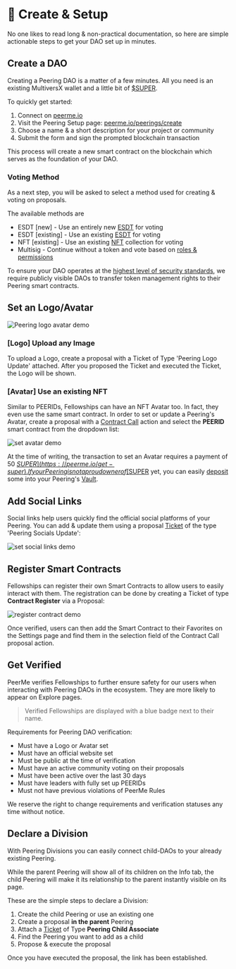 # 🌱️ Create & Setup

No one likes to read long & non-practical documentation, so here are simple actionable steps to get your DAO set up in minutes.

## Create a DAO

Creating a Peering DAO is a matter of a few minutes. All you need is an existing MultiversX wallet and a little bit of [$SUPER](https://peerme.io/tokens).

To quickly get started:

1. Connect on [peerme.io](https://peerme.io)
2. Visit the Peering Setup page: [peerme.io/peerings/create](https://peerme.io/peerings/create)
3. Choose a name & a short description for your project or community
4. Submit the form and sign the prompted blockchain transaction

This process will create a new smart contract on the blockchain which serves as the foundation of your DAO.

### Voting Method

As a next step, you will be asked to select a method used for creating & voting on proposals.

The available methods are

- ESDT [new] - Use an entirely new [ESDT](https://docs.elrond.com/developers/esdt-tokens/) for voting
- ESDT [existing] - Use an existing [ESDT](https://docs.elrond.com/developers/esdt-tokens/) for voting
- NFT [existing] - Use an existing [NFT](https://docs.elrond.com/developers/nft-tokens/) collection for voting
- Multisig - Continue without a token and vote based on [roles & permissions](./permissions.md)

To ensure your DAO operates at the [highest level of security standards](./security.md#transferring-token-management-rights), we require publicly visible DAOs to transfer token management rights to their Peering smart contracts.

## Set an Logo/Avatar

![Peering logo avatar demo](/images/entity-logo-avatar.png)

### [Logo] Upload any Image

To upload a Logo, create a proposal with a Ticket of Type 'Peering Logo Update' attached. After you proposed the Ticket and executed the Ticket, the Logo will be shown.

### [Avatar] Use an existing NFT

Similar to PEERIDs, Fellowships can have an NFT Avatar too. In fact, they even use the same smart contract. In order to set or update a Peering's Avatar, create a proposal with a [Contract Call](./actions.md#call-contract) action and select the **PEERID** smart contract from the dropdown list:

![set avatar demo](/images/set-avatar-demo.png)

At the time of writing, the transaction to set an Avatar requires a payment of 50 [$SUPER](https://peerme.io/get-super). If your Peering is not a proud owner of [$SUPER](https://peerme.io/get-super) yet, you can easily [deposit](./vault.md#deposit) some into your Peering's [Vault](./vault.md).

## Add Social Links

Social links help users quickly find the official social platforms of your Peering. You can add & update them using a proposal [Ticket](./actions.md#tickets) of the type 'Peering Socials Update':

![set social links demo](/images/set-social-links-demo.png)

<!-- ## Register a Username (Herotag)

Reserving a username (aka. Herotag) for the Peering smart contract is fairly easy using a proposal [Contract Call](./actions.md#call-contract) action:

1. Create a new proposal and add a [Contract Call](./actions.md#call-contract) action
2. Select your Peering smart contract in the dropdown field
3. Select the 'Register Dns' function
4. Enter the Peering smart contracts address
5. Choose a username (herotag) of your choice (**important!** make sure to add the **.elrond** suffix: myusername.elrond)
6. Propose and execute the proposal -->

## Register Smart Contracts

Fellowships can register their own Smart Contracts to allow users to easily interact with them. The registration can be done by creating a Ticket of type **Contract Register** via a Proposal:

![register contract demo](/images/register-contract-demo.png)

Once verified, users can then add the Smart Contract to their Favorites on the Settings page and find them in the selection field of the Contract Call proposal action.

## Get Verified

PeerMe verifies Fellowships to further ensure safety for our users when interacting with Peering DAOs in the ecosystem. They are more likely to appear on Explore pages.

> Verified Fellowships are displayed with a blue badge next to their name.

Requirements for Peering DAO verification:

- Must have a Logo or Avatar set
- Must have an official website set
- Must be public at the time of verification
- Must have an active community voting on their proposals
- Must have been active over the last 30 days
- Must have leaders with fully set up PEERIDs
- Must not have previous violations of PeerMe Rules

We reserve the right to change requirements and verification statuses any time without notice.

## Declare a Division

With Peering Divisions you can easily connect child-DAOs to your already existing Peering.

While the parent Peering will show all of its children on the Info tab, the child Peering will make it its relationship to the parent instantly visible on its page.

These are the simple steps to declare a Division:

1. Create the child Peering or use an existing one
2. Create a proposal **in the parent** Peering
3. Attach a [Ticket](./actions.md#tickets) of Type **Peering Child Associate**
4. Find the Peering you want to add as a child
5. Propose & execute the proposal

Once you have executed the proposal, the link has been established.
